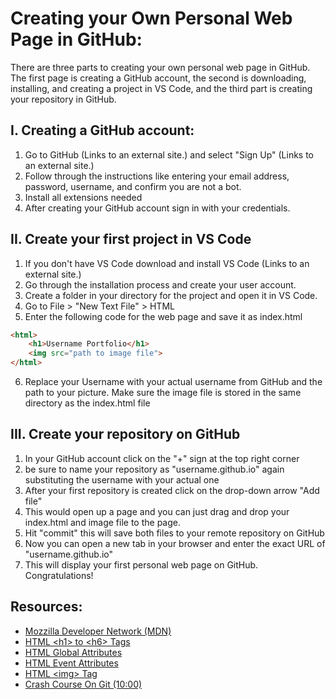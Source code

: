 # Creating your Own Personal Web Page in GitHub:
There are three parts to creating your own personal web page in GitHub. The first page is creating a GitHub account, the second is downloading, installing, and creating a project in VS Code, and the third part is creating your repository in GitHub.

## I. Creating a GitHub account:
1. Go to GitHub (Links to an external site.) and select "Sign Up" (Links to an external site.)
2. Follow through the instructions like entering your email address, password, username, and confirm you are not a bot.
3. Install all extensions needed
4. After creating your GitHub account sign in with your credentials.

## II. Create your first project in VS Code
1. If you don't have VS Code download and install VS Code (Links to an external site.)
2. Go through the installation process and create your user account.
3. Create a folder in your directory for the project and open it in VS Code.
4. Go to File > "New Text File" > HTML
5. Enter the following code for the web page and save it as index.html
```html
<html>
    <h1>Username Portfolio</h1>
    <img src="path to image file">
</html>
```
6. Replace your Username with your actual username from GitHub and the path to your picture. Make sure the image file is stored in the same directory as the index.html file

## III. Create your repository on GitHub
1. In your GitHub account click on the "+" sign at the top right corner
2. be sure to name your repository as "username.github.io" again substituting the username with your actual one
3. After your first repository is created click on the drop-down arrow "Add file"
4. This would open up a page and you can just drag and drop your index.html and image file to the page.
5. Hit "commit" this will save both files to your remote repository on GitHub
6. Now you can open a new tab in your browser and enter the exact URL of "username.github.io"
7. This will display your first personal web page on GitHub. Congratulations!

## Resources:
* [Mozzilla Developer Network (MDN)](https://developer.mozilla.org/en-US/docs/Web/JavaScript)
* [HTML \<h1> to \<h6> Tags](https://www.w3schools.com/tags/tag_hn.asp)
* [HTML Global Attributes](https://www.w3schools.com/tags/ref_standardattributes.asp)
* [HTML Event Attributes](https://www.w3schools.com/tags/ref_eventattributes.asp)
* [HTML \<img> Tag](https://www.w3schools.com/tags/tag_img.asp)
* [Crash Course On Git (10:00)](https://classroom.emeritus.org/courses/1173/pages/crash-course-on-git-10-00?module_item_id=287132)